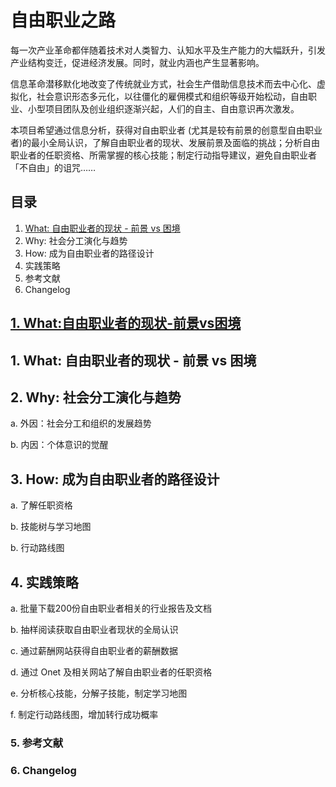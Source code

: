# 自由职业之路

每一次产业革命都伴随着技术对人类智力、认知水平及生产能力的大幅跃升，引发产业结构变迁，促进经济发展。同时，就业内涵也产生显著影响。

信息革命潜移默化地改变了传统就业方式，社会生产借助信息技术而去中心化、虚拟化，社会意识形态多元化，以往僵化的雇佣模式和组织等级开始松动，自由职业、小型项目团队及创业组织逐渐兴起，人们的自主、自由意识再次激发。

本项目希望通过信息分析，获得对自由职业者 (尤其是较有前景的创意型自由职业者)的最小全局认识，了解自由职业者的现状、发展前景及面临的挑战；分析自由职业者的任职资格、所需掌握的核心技能；制定行动指导建议，避免自由职业者「不自由」的诅咒……

## 目录
1. [What: 自由职业者的现状 - 前景 vs 困境](#background)
2. Why: 社会分工演化与趋势
3. How: 成为自由职业者的路径设计
4. 实践策略
5. 参考文献
6. Changelog

## <a name="background" href="#background">1. What:自由职业者的现状-前景vs困境</a>
## 1. What: 自由职业者的现状 - 前景 vs 困境
## 2. Why: 社会分工演化与趋势
 a. 外因：社会分工和组织的发展趋势
 
 b. 内因：个体意识的觉醒
 
## 3. How: 成为自由职业者的路径设计
 a. 了解任职资格
 
 b. 技能树与学习地图
 
 b. 行动路线图
## 4. 实践策略
 a. 批量下载200份自由职业者相关的行业报告及文档
 
 b. 抽样阅读获取自由职业者现状的全局认识
 
 c. 通过薪酬网站获得自由职业者的薪酬数据
 
 d. 通过 Onet 及相关网站了解自由职业者的任职资格
 
 e. 分析核心技能，分解子技能，制定学习地图
 
 f. 制定行动路线图，增加转行成功概率
 
 ### 5. 参考文献
 
 ### 6. Changelog
 
 
